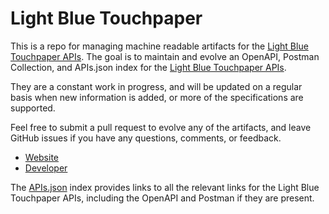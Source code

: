 # Light Blue TouchpaperThis is a repo for managing machine readable artifacts for the [Light Blue Touchpaper APIs](https://www.lightbluetouchpaper.org). The goal is to maintain and evolve an OpenAPI, Postman Collection, and APIs.json index for the [Light Blue Touchpaper APIs](https://www.lightbluetouchpaper.org).They are a constant work in progress, and will be updated on a regular basis when new information is added, or more of the specifications are supported.Feel free to submit a pull request to evolve any of the artifacts, and leave GitHub issues if you have any questions, comments, or feedback.- [Website](https://www.lightbluetouchpaper.org)- [Developer](https://www.lightbluetouchpaper.org)The [APIs.json](https://github.com/api-evangelist/light-blue-touchpaper/blob/master/apis.json) index provides links to all the relevant links for the Light Blue Touchpaper APIs, including the OpenAPI and Postman if they are present.